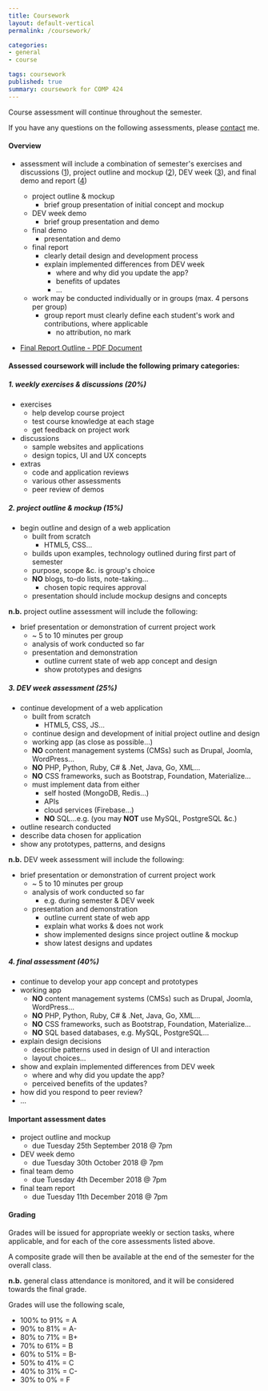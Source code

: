 ```yaml
---
title: Coursework
layout: default-vertical
permalink: /coursework/

categories:
- general
- course

tags: coursework
published: true
summary: coursework for COMP 424
---
```


Course assessment will continue throughout the semester.

If you have any questions on the following assessments, please [contact](/contact) me.

#### Overview

* assessment will include a combination of semester's exercises and discussions ([1](#assessment1)), project outline and mockup ([2](#assessment2)), DEV week ([3](#assessment3)), and final demo and report ([4](#assessment4))
  * project outline & mockup
    * brief group presentation of initial concept and mockup
  * DEV week demo
    * brief group presentation and demo
  * final demo
    * presentation and demo
  * final report
    * clearly detail design and development process
    * explain implemented differences from DEV week
      * where and why did you update the app?
      * benefits of updates
      * ...
  * work may be conducted individually or in groups (max. 4 persons per group)
    * group report must clearly define each student's work and contributions, where applicable
      * no attribution, no mark

* [Final Report Outline - PDF Document](/assets/docs/extras/2018/fall/comp424-final-report-outline.pdf)

#### Assessed coursework will include the following primary categories:

<a id="assessment1"></a>

##### 1. weekly exercises & discussions (20%)

* exercises
  * help develop course project
  * test course knowledge at each stage
  * get feedback on project work
* discussions
  * sample websites and applications
  * design topics, UI and UX concepts
* extras
  * code and application reviews
  * various other assessments
  * peer review of demos

<a id="assessment2"></a>

##### 2. project outline & mockup (15%)

* begin outline and design of a web application
  * built from scratch
    * HTML5, CSS...
  * builds upon examples, technology outlined during first part of semester
  * purpose, scope &c. is group's choice
  * **NO** blogs, to-do lists, note-taking...
    * chosen topic requires approval
  * presentation should include mockup designs and concepts

**n.b.** project outline assessment will include the following:

* brief presentation or demonstration of current project work
  * ~ 5 to 10 minutes per group
  * analysis of work conducted so far
  * presentation and demonstration
    * outline current state of web app concept and design
    * show prototypes and designs

<a id="assessment3"></a>

##### 3. DEV week assessment (25%)

* continue development of a web application
  * built from scratch
    * HTML5, CSS, JS...
  * continue design and development of initial project outline and design
  * working app (as close as possible...)
  * **NO** content management systems (CMSs) such as Drupal, Joomla, WordPress...
  * **NO** PHP, Python, Ruby, C# & .Net, Java, Go, XML...
  * **NO** CSS frameworks, such as Bootstrap, Foundation, Materialize...
  * must implement data from either
      * self hosted (MongoDB, Redis...)
      * APIs
      * cloud services (Firebase...)
      * **NO** SQL...e.g. (you may **NOT** use MySQL, PostgreSQL &c.)
* outline research conducted
* describe data chosen for application
* show any prototypes, patterns, and designs

**n.b.** DEV week assessment will include the following:

* brief presentation or demonstration of current project work
  * ~ 5 to 10 minutes per group
  * analysis of work conducted so far
    * e.g. during semester & DEV week
  * presentation and demonstration
    * outline current state of web app
    * explain what works & does not work
    * show implemented designs since project outline & mockup
    * show latest designs and updates

<a id="assessment4"></a>

##### 4. final assessment (40%)

* continue to develop your app concept and prototypes
* working app
  * **NO** content management systems (CMSs) such as Drupal, Joomla, WordPress...
  * **NO** PHP, Python, Ruby, C# & .Net, Java, Go, XML...
  * **NO** CSS frameworks, such as Bootstrap, Foundation, Materialize...
  * **NO** SQL based databases, e.g. MySQL, PostgreSQL...
* explain design decisions
  * describe patterns used in design of UI and interaction
  * layout choices...
* show and explain implemented differences from DEV week
  * where and why did you update the app?
  * perceived benefits of the updates?
* how did you respond to peer review?
* ...

#### Important assessment dates

* project outline and mockup
  * due Tuesday 25th September 2018 @ 7pm
* DEV week demo
  * due Tuesday 30th October 2018 @ 7pm
* final team demo
  * due Tuesday 4th December 2018 @ 7pm
* final team report
  * due Tuesday 11th December 2018 @ 7pm

#### Grading

Grades will be issued for appropriate weekly or section tasks, where applicable, and for each of the core assessments listed above.

A composite grade will then be available at the end of the semester for the overall class.

**n.b.** general class attendance is monitored, and it will be considered towards the final grade.

Grades will use the following scale,

  * 100% to 91% = A
  * 90% to 81%  = A-
  * 80% to 71%  = B+
  * 70% to 61%  = B
  * 60% to 51%  = B-
  * 50% to 41%  = C
  * 40% to 31%  = C-
  * 30% to 0%   = F
